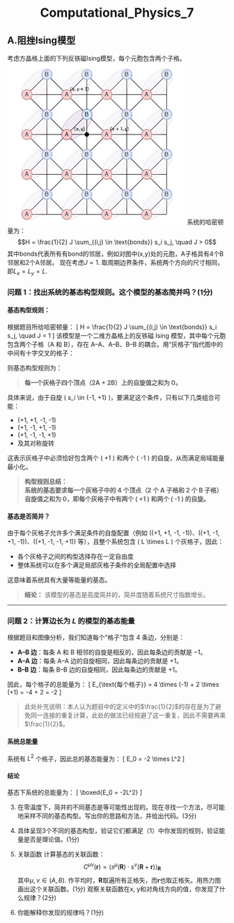 # <center> Computational_Physics_7

## $\mathbf{A.}$阻挫Ising模型

考虑方晶格上面的下列反铁磁Ising模型，每个元胞包含两个子格。
![alt text](image.png)
系统的哈密顿量为：
$$H = \frac{1}{2} J \sum_{(i,j) \in \text{bonds}} s_i s_j, \quad J > 0$$
其中bonds代表所有有bond的邻居，例如对图中(x,y)处的元胞，A子格具有4个B邻居和2个A邻居。
现在考虑$J=1$. 取周期边界条件，系统两个方向的尺寸相同，即$L_x = L_y = L$.


### 问题 1：找出系统的基态构型规则。这个模型的基态简并吗？(1分)

#### 基态构型规则：

根据题目所给哈密顿量：
\[
H = \frac{1}{2} J \sum_{(i,j) \in \text{bonds}} s_i s_j, \quad J = 1
\]
该模型是一个二维方晶格上的反铁磁 Ising 模型，其中每个元胞包含两个子格（A 和 B），存在 A–A、A–B、B–B 的耦合。用“灰格子”指代图中的中间有十字交叉的格子：

则基态构型规则为：

> **每一个灰格子四个顶点（2A + 2B）上的自旋值之和为 0。**

具体来说，由于自旋 \( s_i \in \{-1, +1\} \)，要满足这个条件，只有以下几类组合可能：
- (+1, +1, -1, -1)
- (+1, -1, +1, -1)
- (+1, -1, -1, +1)
- 及其对称旋转

这表示灰格子中必须恰好包含两个 \( +1 \) 和两个 \( -1 \) 的自旋，从而满足局域能量最小化。

>**构型规则总结：**  
> **系统的基态要求每一个灰格子中的 4 个顶点（2 个 A 子格和 2 个 B 子格）自旋值之和为 0，即每个灰格子中有两个 \( +1 \) 和两个 \( -1 \) 的自旋。**



#### 基态是否简并？

由于每个灰格子允许多个满足条件的自旋配置（例如 \((+1, +1, -1, -1)\)、\((+1, -1, +1, -1)\)、\((+1, -1, -1, +1)\) 等），且整个系统包含 \( L \times L \) 个灰格子，因此：

- 各个灰格子之间的构型选择存在一定自由度
- 整体系统可以在多个满足局部灰格子条件的全局配置中选择

这意味着系统具有大量等能量的基态。

> **结论：**
> 该模型的基态是高度简并的，简并度随着系统尺寸指数增长。

---
### 问题 2：计算边长为 $L$ 的模型的基态能量

根据题目和图像分析，我们知道每个“格子”包含 4 条边，分别是：

- **A–B 边**：每条 A 和 B 相邻的自旋是相反的，因此每条边的贡献是 $-1$。
- **A–A 边**：每条 A–A 边的自旋相同，因此每条边的贡献是 $+1$。
- **B–B 边**：每条 B–B 边的自旋相同，因此每条边的贡献是 $+1$。

因此，每个格子的总能量为：
\[
E_{\text{每个格子}} = 4 \times (-1) + 2 \times (+1) = -4 + 2 = -2
\]

>此处补充说明：本人认为题目中的定义中的$\frac{1}{2}$的存在是为了避免同一连接的重复计算，此处的做法已经规避了这一重复，因此不需要再乘$\frac{1}{2}$。

#### 系统总能量

系统有 $L^2$ 个格子，因此总的基态能量为：
\[
E_0 = -2 \times L^2
\]

#### 结论

基态下系统的总能量为：
\[
\boxed{E_0 = -2L^2}
\]

3. 在零温度下，简并的不同基态是等可能性出现的。现在寻找一个方法，尽可能地采样不同的基态构型。写出你的思路和方法，并给出代码。(3分)


4. 具体呈现3个不同的基态构型，验证它们都满足（1）中你发现的规则，验证能量是否是理论值。(1分)
5. 关联函数 计算基态的关联函数：
$$
C^{\mu\nu}(\mathbf{r}) = \langle s^\mu(\mathbf{R}) \cdot s^\nu(\mathbf{R} + \mathbf{r}) \rangle_{\mathbf{R}}$$
其中$\mu, \nu \in (A, B)$. 作平均时，$\mathbf{R}$取遍所有正格矢，而$\mathbf{r}$也取正格矢。用热力图画出这个关联函数。(1分) 观察关联函数在x, y和对角线方向的值，你发现了什么规律？(2分)
6. 你能解释你发现的规律吗？(1分)